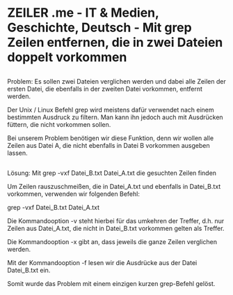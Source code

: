 # ZEILER .me - IT & Medien, Geschichte, Deutsch - Mit grep Zeilen entfernen, die in zwei Dateien doppelt vorkommen

## 

Problem: Es sollen zwei Dateien verglichen werden und dabei alle Zeilen der ersten Datei, die ebenfalls in der zweiten Datei vorkommen, entfernt werden.

Der Unix / Linux Befehl grep wird meistens dafür verwendet nach einem bestimmten Ausdruck zu filtern. Man kann ihn jedoch auch mit Ausdrücken füttern, die nicht vorkommen sollen.

Bei unserem Problem benötigen wir diese Funktion, denn wir wollen alle Zeilen aus Datei A, die nicht ebenfalls in Datei B vorkommen ausgeben lassen.

## 

Lösung: Mit grep -vxf Datei\_B.txt Datei\_A.txt die gesuchten Zeilen finden

Um Zeilen rauszuschmeißen, die in Datei\_A.txt und ebenfalls in Datei\_B.txt vorkommen, verwenden wir folgenden Befehl:

grep -vxf Datei\_B.txt Datei\_A.txt

Die Kommandooption -v steht hierbei für das umkehren der Treffer, d.h. nur Zeilen aus Datei\_A.txt, die nicht in Datei\_B.txt vorkommen gelten als Treffer.

Die Kommandooption -x gibt an, dass jeweils die ganze Zeilen verglichen werden.

Mit der Kommandooption -f lesen wir die Ausdrücke aus der Datei Datei\_B.txt ein.

Somit wurde das Problem mit einem einzigen kurzen grep-Befehl gelöst.